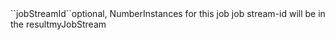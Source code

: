 <tr><td>``jobStreamId``</td><td>optional, Number</td><td>Instances for this job job stream-id will be in the result</td><td>myJobStream</td><td></td></tr>
